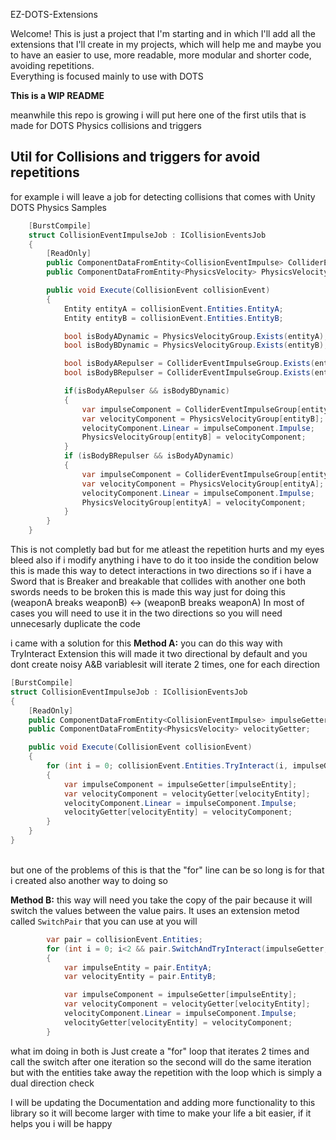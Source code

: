 EZ-DOTS-Extensions

Welcome! This is just a project that I'm starting and in which I'll add all the extensions that I'll create in my projects, which will help me and maybe you to have an easier to use, more readable, more modular and shorter code, avoiding repetitions. </br>Everything is focused mainly to use with DOTS


<b>This is a WIP README</b>


meanwhile this repo is growing i will put here one of the first utils that is made for DOTS Physics collisions and triggers


## Util for Collisions and triggers for avoid repetitions
for example i will leave a job for detecting collisions that comes with Unity DOTS Physics Samples
```csharp
    [BurstCompile]
    struct CollisionEventImpulseJob : ICollisionEventsJob
    {
        [ReadOnly]
        public ComponentDataFromEntity<CollisionEventImpulse> ColliderEventImpulseGroup;
        public ComponentDataFromEntity<PhysicsVelocity> PhysicsVelocityGroup;

        public void Execute(CollisionEvent collisionEvent)
        {
            Entity entityA = collisionEvent.Entities.EntityA;
            Entity entityB = collisionEvent.Entities.EntityB;

            bool isBodyADynamic = PhysicsVelocityGroup.Exists(entityA);
            bool isBodyBDynamic = PhysicsVelocityGroup.Exists(entityB);

            bool isBodyARepulser = ColliderEventImpulseGroup.Exists(entityA);
            bool isBodyBRepulser = ColliderEventImpulseGroup.Exists(entityB);

            if(isBodyARepulser && isBodyBDynamic)
            {
                var impulseComponent = ColliderEventImpulseGroup[entityA];
                var velocityComponent = PhysicsVelocityGroup[entityB];
                velocityComponent.Linear = impulseComponent.Impulse;
                PhysicsVelocityGroup[entityB] = velocityComponent;
            }
            if (isBodyBRepulser && isBodyADynamic)
            {
                var impulseComponent = ColliderEventImpulseGroup[entityB];
                var velocityComponent = PhysicsVelocityGroup[entityA];
                velocityComponent.Linear = impulseComponent.Impulse;
                PhysicsVelocityGroup[entityA] = velocityComponent;
            }
        }
    }
```
This is not completly bad but for me atleast the repetition hurts and my eyes bleed
also if i modify anything i have to do it too inside the condition below
this is made this way to detect interactions in two directions
so if i have a Sword that is Breaker and breakable that collides with another one
both swords needs to be broken
this is made this way just for doing this (weaponA breaks weaponB) <-> (weaponB breaks weaponA)
In most of cases you will need to use it in the two directions
so you will need unnecesarly duplicate the code

i came with a solution for this
<b>Method A:</b> you can do this way with TryInteract Extension this will made it two directional by default and you dont create noisy A&B variablesit will iterate 2 times, one for each direction
```csharp
[BurstCompile]
struct CollisionEventImpulseJob : ICollisionEventsJob
{
    [ReadOnly]
    public ComponentDataFromEntity<CollisionEventImpulse> impulseGetter;
    public ComponentDataFromEntity<PhysicsVelocity> velocityGetter;

    public void Execute(CollisionEvent collisionEvent)
    {
        for (int i = 0; collisionEvent.Entities.TryInteract(i, impulseGetter, velocityGetter, out Entity impulseEntity, out Entity velocityEntity); i++)
        {
            var impulseComponent = impulseGetter[impulseEntity];
            var velocityComponent = velocityGetter[velocityEntity];
            velocityComponent.Linear = impulseComponent.Impulse;
            velocityGetter[velocityEntity] = velocityComponent;
        }
    }
}
```
<br/>but one of the problems of this is that the "for" line can be so long is for that i created also another way to doing so

<b>Method B:</b> this way will need you take the copy of the pair because it will switch the values between the value pairs.
It uses an extension metod called ``SwitchPair`` that you can use at you will
```csharp
        var pair = collisionEvent.Entities;
        for (int i = 0; i<2 && pair.SwitchAndTryInteract(impulseGetter, velocityGetter); i++)
        {
            var impulseEntity = pair.EntityA; 
            var velocityEntity = pair.EntityB;

            var impulseComponent = impulseGetter[impulseEntity];
            var velocityComponent = velocityGetter[velocityEntity];
            velocityComponent.Linear = impulseComponent.Impulse;
            velocityGetter[velocityEntity] = velocityComponent;
        }
```
what im doing in both is Just create a "for" loop that iterates 2 times and call the switch after one iteration so the second will do the same iteration but with the entities take away the repetition with the loop which is simply a dual direction check



I will be updating the Documentation and adding more functionality to this library so it will become larger with time to make your life a bit easier, if it helps you i will be happy

